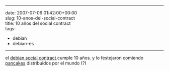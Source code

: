 
---
date: 2007-07-06 01:42:00+00:00  
slug: 10-anos-del-social-contract  
title: 10 años del social contract  
tags:  
- debian  
- debian-es  

---
  
el [debian social contract ](http://www.debian.org/social_contract) cumple 10 años. y lo festejaron comiendo [pancakes](http://home.samfundet.no/~runa/imgs/pancake.jpg) distribuidos por el mundo (?)    
